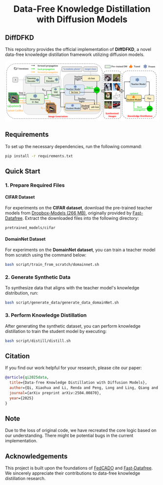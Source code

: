 # <h1 align="center">Data-Free Knowledge Distillation with Diffusion Models</h1>

<!-- [![arXiv](http://img.shields.io/badge/cs.CV-arXiv%3A2503.06132-B31B1B.svg)](https://arxiv.org/abs/2503.06132) -->

## DiffDFKD
This repository provides the official implementation of **DiffDFKD**, a novel data-free knowledge distillation framework utilizing diffusion models.

![Architecture](assets/pipeline.png)

## Requirements
To set up the necessary dependencies, run the following command:
```bash
pip install -r requirements.txt
```

## Quick Start

### 1. Prepare Required Files
#### CIFAR Dataset
For experiments on the **CIFAR dataset**, download the pre-trained teacher models from [Dropbox-Models (266 MB)](https://www.dropbox.com/sh/w8xehuk7debnka3/AABhoazFReE_5mMeyvb4iUWoa?dl=0), originally provided by [Fast-Datafree](https://github.com/zju-vipa/Fast-Datafree/tree/main). Extract the downloaded files into the following directory:
```bash
pretrained_models/cifar
```
#### DomainNet Dataset
For experiments on the **DomainNet dataset**, you can train a teacher model from scratch using the command below:
```bash
bash script/train_from_scratch/domainnet.sh
```

### 2. Generate Synthetic Data
To synthesize data that aligns with the teacher model's knowledge distribution, run:
```bash
bash script/generate_data/generate_data_domainNet.sh
```

### 3. Perform Knowledge Distillation
After generating the synthetic dataset, you can perform knowledge distillation to train the student model by executing:
```bash
bash script/distill/distill.sh
```

## Citation
If you find our work helpful for your research, please cite our paper:
```bibtex
@article{qi2025data,
  title={Data-free Knowledge Distillation with Diffusion Models},
  author={Qi, Xiaohua and Li, Renda and Peng, Long and Ling, Qiang and Yu, Jun and Chen, Ziyi and Chang, Peng and Han, Mei and Xiao, Jing},
  journal={arXiv preprint arXiv:2504.00870},
  year={2025}
}
```
## Note
Due to the loss of original code, we have recreated the core logic based on our understanding. There might be potential bugs in the current implementation.


## Acknowledgements
This project is built upon the foundations of [FedCADO](https://github.com/MingzhaoYang/FedCADO) and [Fast-Datafree](https://github.com/zju-vipa/Fast-Datafree/tree/main). We sincerely appreciate their contributions to data-free knowledge distillation research.

